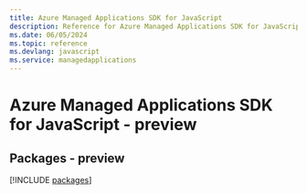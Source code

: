 ```yaml
---
title: Azure Managed Applications SDK for JavaScript
description: Reference for Azure Managed Applications SDK for JavaScript
ms.date: 06/05/2024
ms.topic: reference
ms.devlang: javascript
ms.service: managedapplications
---
```

# Azure Managed Applications SDK for JavaScript - preview
## Packages - preview
[!INCLUDE [packages](managed-applications-index.md)]
